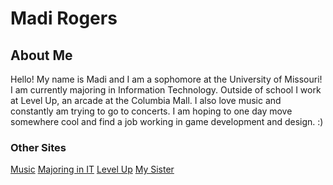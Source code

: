 <!DOCTYPE html>
<html>
<body>
  
  <h1>Madi Rogers</h1>
  <h2>About Me</h2>
  <p>Hello! My name is Madi and I am a sophomore at the University of Missouri! I am currently majoring in Information Technology. Outside of school I work at Level Up, an arcade at the Columbia Mall. I also love music and constantly am trying to go to concerts. I am hoping to one day move somewhere cool and find a job working in game development and design. :)
  
  <h3>Other Sites</h3>  
  <a href="url">Music</a>
  <a href="url">Majoring in IT</a>
  <a href="url">Level Up</a>
  <a href="url">My Sister</a>
    
  </html>
  </body>
